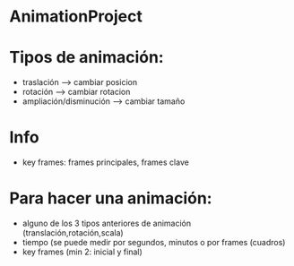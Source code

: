 # AnimationProject

# Tipos de animación:
- traslación --> cambiar posicion 
- rotación --> cambiar rotacion
- ampliación/disminución  --> cambiar tamaño

# Info
- key frames: frames principales, frames clave

# Para hacer una animación:
- alguno de los 3 tipos anteriores de animación (translación,rotación,scala)
- tiempo (se puede medir por segundos, minutos o por frames (cuadros)
- key frames (min 2: inicial y final)
